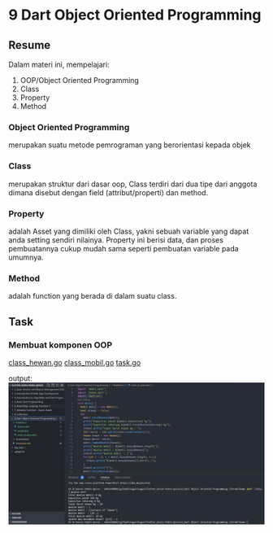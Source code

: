 # 9 Dart Object Oriented Programming

## Resume

Dalam materi ini, mempelajari:

1. OOP/Object Oriented Programming
2. Class
3. Property
4. Method

### Object Oriented Programming

merupakan suatu metode pemrograman yang berorientasi kepada objek

### Class

merupakan struktur dari dasar oop, Class terdiri dari dua tipe dari anggota dimana disebut dengan field (attribut/properti) dan method.

### Property

adalah Asset yang dimiliki oleh Class, yakni sebuah variable yang dapat anda setting sendiri nilainya. Property ini berisi data, dan proses pembuatannya cukup mudah sama seperti pembuatan variable pada umumnya.

### Method

adalah function yang berada di dalam suatu class.

## Task

### Membuat komponen OOP

[class_hewan.go](./Praktikum/hewan.dart)
[class_mobil.go](./Praktikum/mobil.dart)
[task.go](./Praktikum/total_muatan.dart)

output:
![task](./Screenshots/task%20section%209.png)
